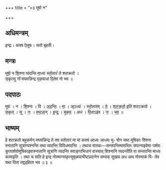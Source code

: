 +++
title = "०३ मूषो न"

+++
## अधिमन्त्रम्
इन्द्रः। कवष ऐलूषः। सतो बृहती।

## मन्त्रः
मूषो॒ न शि॒श्ना व्य॑दन्ति मा॒ध्यः॑ स्तो॒तारं॑ ते शतक्रतो ।  
स॒कृत्सु नो॑ मघवन्निन्द्र मृळ॒याधा॑ पि॒तेव॑ नो भव ॥

## पदपाठः
मूषः॑ । न । शि॒श्ना । वि । अ॒द॒न्ति॒ । मा॒ । आ॒ऽध्यः॑ । स्तो॒तार॑म् । ते॒ । श॒त॒क्र॒तो॒ इति॑ शतऽक्रतो ।  
स॒कृत् । सु । नः॒ । म॒घ॒ऽव॒न् । इ॒न्द्र॒ । मृ॒ळ॒य॒ । अध॑ । पि॒ताऽइ॑व । नः॒ । भ॒व॒ ॥

## भाष्यम्
हे शतक्रतो बहुकर्मन् मघवन्निन्द्र ते तव स्तोतारं मा मां कवषं आध्यः आधयः मू- षोन यथा मूषिकाः शिश्ना स्नातानि सूत्राण्यश्नन्ति तथा व्यदन्ति विविधमदन्ति । तथाच यास्कः—सन्तपन्तिमामभितः सपत्न्यइवेमाः पर्शवः कूपपर्शवोमूषिकाइवास्नातानि सूत्राणि व्यदन्ति स्वाङ्गाभिधानं वास्यात् शिश्नानि व्यदन्तीति वा सन्तपन्ति माध्यः कामाइति । तथा च सति हे इन्द्र नोस्मान्सकृत्सुमृळयाभीष्टप्रदानेन सम्यक् सुखय अध अथ नोस्माकं पि- तेव यथा पिता तद्वद्रक्षिता भव ॥ ३ ॥